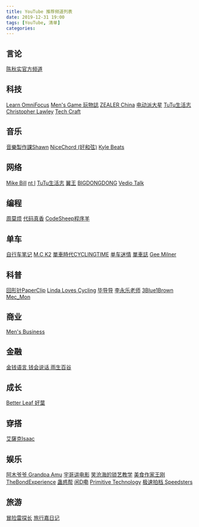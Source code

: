 ```yaml
---
title: YouTube 推荐频道列表
date: 2019-12-31 19:00
tags: [YouTube, 清单]
categories: 
---
```


<head> 
    <script defer src="https://use.fontawesome.com/releases/v5.0.13/js/all.js"></script> 
    <script defer src="https://use.fontawesome.com/releases/v5.0.13/js/v4-shims.js"></script> 
</head> 
<link rel="stylesheet" href="https://use.fontawesome.com/releases/v5.0.13/css/all.css">

## 言论
[陈秋实官方频道](https://www.youtube.com/channel/UCv361SF6FKznoGPKEFG9Yhw)

<!-- more -->

## 科技
[Learn OmniFocus](https://www.youtube.com/channel/UCDznDkN2wxYBeRdFTA2oC7Q)
[Men's Game 玩物誌](https://www.youtube.com/channel/UCmPxUduEw4oLFvzidCaRuTg)
[ZEALER China](https://www.youtube.com/channel/UC_Ks6fcoGgv4LotTZszYs-g)
[电动派大星](https://www.youtube.com/channel/UC4JEq8vlhk_MWUNNtZzq-zw)
[TuTu生活志](https://www.youtube.com/channel/UCuhAUKCdKrjYoMiJQc74ZkQ)
[Christopher Lawley](https://www.youtube.com/channel/UC8raOG7HXJoCUygx219fU4A)
[Tech Craft](https://www.youtube.com/channel/UCT-GpMtIFhX9EMA0Eauevhw)

## 音乐
[音樂製作課Shawn](https://www.youtube.com/channel/UCCEG92L1pQRvVmTKcGa3V4g)
[NiceChord (好和弦)](https://www.youtube.com/channel/UCVXstWyJeO6No3jYELxYrjg)
[Kyle Beats](https://www.youtube.com/channel/UCfYEdvKQekP7RiemXC0o92w)

## 网络
[Mike Bill](https://www.youtube.com/channel/UCFI8X90NLp4C5Qu7X0DVGDA)
[nt l](https://www.youtube.com/channel/UCmgoFtSRdfFNP6Y5vhSY3vg)
[TuTu生活志](https://www.youtube.com/channel/UCuhAUKCdKrjYoMiJQc74ZkQ)
[翼王](https://www.youtube.com/channel/UCxcuxsAjdnQaiRwYb5CVISw)
[BIGDONGDONG](https://www.youtube.com/channel/UCpPswAyGzdRwWmiW5oTNnvA)
[Vedio Talk](https://www.youtube.com/channel/UCaMih5WXqoXq7Hg0S_XJdOg)

## 编程
[周莫烦](https://www.youtube.com/channel/UCdyjiB5H8Pu7aDTNVXTTpcg)
[代码真香](https://www.youtube.com/channel/UCmlhPmTdqYhRWwWZWSIBwGw)
[CodeSheep程序羊](https://www.youtube.com/channel/UC9PZ_j30JhfgjOrJZAtYzRw)

## 单车
[自行车笔记](https://www.youtube.com/channel/UCHGBovOEgaYcz0bz5-Kt7cQ)
[M.C K2](https://www.youtube.com/channel/UCqX4XnC-n0rmkJtPX8m5B9A)
[單車時代CYCLINGTIME](https://www.youtube.com/channel/UC4_vbV09DEhGZn-9UP8R9Dw)
[单车迷情](https://www.youtube.com/channel/UCdALMUvTSedwNjfVRJcHmTg/videos)
[單車誌](https://www.youtube.com/channel/UCWhqDT419HlIyKPXkxhX1mg)
[Gee Milner](https://www.youtube.com/channel/UCfjzrJwlvxumk0oMWNx7fXQ)

## 科普
[回形针PaperClip](https://www.youtube.com/channel/UCUGJ-yKqQHl4FSZwUmGpiUg)
[Linda Loves Cycling](https://www.youtube.com/channel/UCVXSO8rgWWroELnYB9UUEmA)
[毕导导](https://www.youtube.com/channel/UC5ud8tsrZC57bQupND8uAiw)
[李永乐老师](https://www.youtube.com/channel/UCSs4A6HYKmHA2MG_0z-F0xw)
[3Blue1Brown](https://www.youtube.com/channel/UCYO_jab_esuFRV4b17AJtAw)
[Mec_Mon](https://www.youtube.com/channel/UCaRiHLZAMMkRvpOvH7QbHvA/videos)

## 商业
[Men's Business](https://www.youtube.com/channel/UCerJL6HRAKWhzMz4rcH5HmA)

## 金融
[金钱语言 钱会说话 雨生百谷](https://www.youtube.com/channel/UCKI-awVP1ftTyjotSLVf-EQ)

## 成长
[Better Leaf 好葉](https://www.youtube.com/channel/UChjHWpmNm-3HbLFkQ3TPXaA)

## 穿搭
[艾薩克Isaac](https://www.youtube.com/channel/UCGU9dDzP5t23URIMRKi1SZA)

## 娱乐
[阿木爷爷 Grandpa Amu](https://www.youtube.com/channel/UClaEdLrmti779-tyovta8zw)
[宇哥讲电影](https://www.youtube.com/channel/UCdRKafyb--geO9ySg6CbhYA)
[笑沧海的锁艺教学](https://www.youtube.com/channel/UCTDy6DXTj1xwKWgVc5lPJrQ)
[美食作家王刚](https://www.youtube.com/channel/UCg0m_Ah8P_MQbnn77-vYnYw)
[TheBondExperience](https://www.youtube.com/channel/UC6UULuHNgN4CRw8dCXbiqqg)
[蛊惑帮](https://www.youtube.com/channel/UCzutZyweKe-Lytw4dIemIIQ)
[闲D嘞](https://www.youtube.com/channel/UCeMuDTsMiEEYfsuBHFo2aFg)
[Primitive Technology](https://www.youtube.com/channel/UCAL3JXZSzSm8AlZyD3nQdBA)
[极速拍档 Speedsters](https://www.youtube.com/channel/UCopwDG5Syp_a_U9bRWYqoeA)

## 旅游
[冒险雷探长](https://www.youtube.com/channel/UC-x-90EoRqiEHMJFavFETPQ)
[旅行嘉日记](https://www.youtube.com/channel/UCXAHgRJ9DLcxRQZWiSJnxrg)
